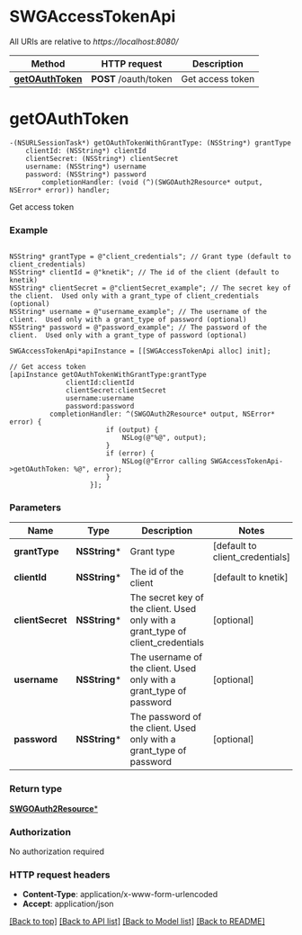 # SWGAccessTokenApi

All URIs are relative to *https://localhost:8080/*

Method | HTTP request | Description
------------- | ------------- | -------------
[**getOAuthToken**](SWGAccessTokenApi.md#getoauthtoken) | **POST** /oauth/token | Get access token


# **getOAuthToken**
```objc
-(NSURLSessionTask*) getOAuthTokenWithGrantType: (NSString*) grantType
    clientId: (NSString*) clientId
    clientSecret: (NSString*) clientSecret
    username: (NSString*) username
    password: (NSString*) password
        completionHandler: (void (^)(SWGOAuth2Resource* output, NSError* error)) handler;
```

Get access token

### Example 
```objc

NSString* grantType = @"client_credentials"; // Grant type (default to client_credentials)
NSString* clientId = @"knetik"; // The id of the client (default to knetik)
NSString* clientSecret = @"clientSecret_example"; // The secret key of the client.  Used only with a grant_type of client_credentials (optional)
NSString* username = @"username_example"; // The username of the client.  Used only with a grant_type of password (optional)
NSString* password = @"password_example"; // The password of the client.  Used only with a grant_type of password (optional)

SWGAccessTokenApi*apiInstance = [[SWGAccessTokenApi alloc] init];

// Get access token
[apiInstance getOAuthTokenWithGrantType:grantType
              clientId:clientId
              clientSecret:clientSecret
              username:username
              password:password
          completionHandler: ^(SWGOAuth2Resource* output, NSError* error) {
                        if (output) {
                            NSLog(@"%@", output);
                        }
                        if (error) {
                            NSLog(@"Error calling SWGAccessTokenApi->getOAuthToken: %@", error);
                        }
                    }];
```

### Parameters

Name | Type | Description  | Notes
------------- | ------------- | ------------- | -------------
 **grantType** | **NSString***| Grant type | [default to client_credentials]
 **clientId** | **NSString***| The id of the client | [default to knetik]
 **clientSecret** | **NSString***| The secret key of the client.  Used only with a grant_type of client_credentials | [optional] 
 **username** | **NSString***| The username of the client.  Used only with a grant_type of password | [optional] 
 **password** | **NSString***| The password of the client.  Used only with a grant_type of password | [optional] 

### Return type

[**SWGOAuth2Resource***](SWGOAuth2Resource.md)

### Authorization

No authorization required

### HTTP request headers

 - **Content-Type**: application/x-www-form-urlencoded
 - **Accept**: application/json

[[Back to top]](#) [[Back to API list]](../README.md#documentation-for-api-endpoints) [[Back to Model list]](../README.md#documentation-for-models) [[Back to README]](../README.md)


